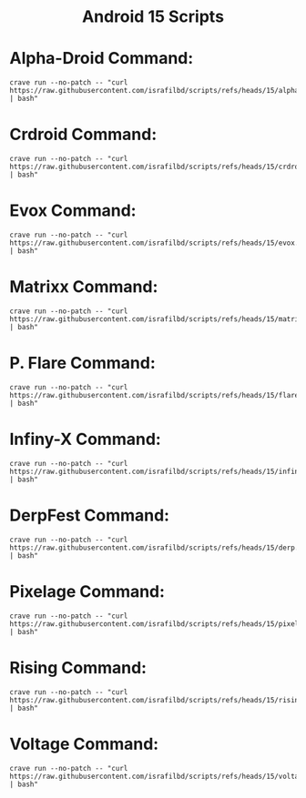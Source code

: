 <h1 align="center"> Android 15 Scripts </h1>

# Alpha-Droid Command:
```
crave run --no-patch -- "curl https://raw.githubusercontent.com/israfilbd/scripts/refs/heads/15/alpha.sh | bash"
```
# Crdroid Command:
```
crave run --no-patch -- "curl https://raw.githubusercontent.com/israfilbd/scripts/refs/heads/15/crdroid.sh | bash"
```
# Evox Command:
```
crave run --no-patch -- "curl https://raw.githubusercontent.com/israfilbd/scripts/refs/heads/15/evox.sh | bash"
```
# Matrixx Command:
```
crave run --no-patch -- "curl https://raw.githubusercontent.com/israfilbd/scripts/refs/heads/15/matrixx.sh | bash"
```
# P. Flare Command:
```
crave run --no-patch -- "curl https://raw.githubusercontent.com/israfilbd/scripts/refs/heads/15/flare.sh | bash"
```
# Infiny-X Command:
```
crave run --no-patch -- "curl https://raw.githubusercontent.com/israfilbd/scripts/refs/heads/15/infinity.sh | bash"
```
# DerpFest Command:
```
crave run --no-patch -- "curl https://raw.githubusercontent.com/israfilbd/scripts/refs/heads/15/derp.sh | bash"
```
# Pixelage Command:
```
crave run --no-patch -- "curl https://raw.githubusercontent.com/israfilbd/scripts/refs/heads/15/pixelage.sh | bash"
```
# Rising Command:
```
crave run --no-patch -- "curl https://raw.githubusercontent.com/israfilbd/scripts/refs/heads/15/rising.sh | bash"
```
# Voltage Command:
```
crave run --no-patch -- "curl https://raw.githubusercontent.com/israfilbd/scripts/refs/heads/15/voltage.sh | bash"
```
